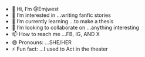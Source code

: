 - 👋 Hi, I’m @Emjwest
- 👀 I’m interested in ...writing fanfic stories
- 🌱 I’m currently learning ...to make a thesis
- 💞️ I’m looking to collaborate on ...anything interesting
- 📫 How to reach me ...FB, IG, AND X
- 😄 Pronouns: ...SHE/HER
- ⚡ Fun fact: ...I used to Act in the theater

<!---
Emjwest/Emjwest is a ✨ special ✨ repository because its `README.md` (this file) appears on your GitHub profile.
You can click the Preview link to take a look at your changes.
--->

